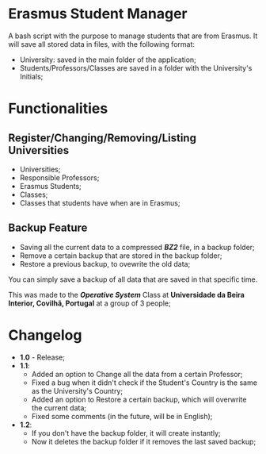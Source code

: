 # Erasmus Student Manager
A bash script with the purpose to manage students that are from Erasmus.
It will save all stored data in files, with the following format:

* University: saved in the main folder of the application;
* Students/Professors/Classes are saved in a folder with the University's Initials;

# Functionalities

## Register/Changing/Removing/Listing Universities

* Universities;
* Responsible Professors;
* Erasmus Students;
* Classes;
* Classes that students have when are in Erasmus;

## Backup Feature

* Saving all the current data to a compressed ***BZ2*** file, in a backup folder;
* Remove a certain backup that are stored in the backup folder;
* Restore a previous backup, to ovewrite the old data;

You can simply save a backup of all data that are saved in that specific time.

This was made to the ***Operative System*** Class at **Universidade da Beira Interior, Covilhã, Portugal** at a group of 3 people;

# Changelog

* **1.0** - Release;
* **1.1**:
    * Added an option to Change all the data from a certain Professor;
    * Fixed a bug when it didn't check if the Student's Country is the same as the University's Country;
    * Added an option to Restore a certain backup, which will overwrite the current data;
    * Fixed some comments (in the future, will be in English);
* **1.2**:
    * If you don't have the backup folder, it will create instantly;
    * Now it deletes the backup folder if it removes the last saved backup;
